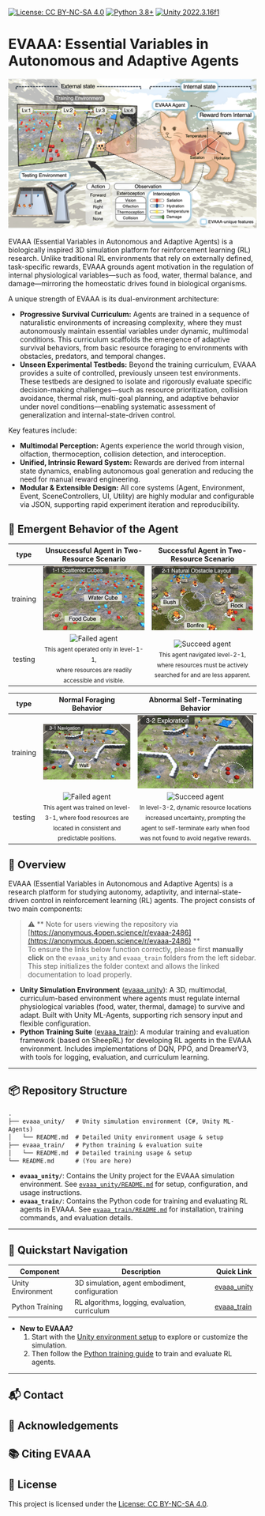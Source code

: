 [![License: CC BY-NC-SA 4.0](https://img.shields.io/badge/License-CC%20BY--NC--SA%204.0-lightgrey.svg)](https://creativecommons.org/licenses/by-nc-sa/4.0/)
[![Python 3.8+](https://img.shields.io/badge/python-3.8+-blue.svg)](https://www.python.org/downloads/)
[![Unity 2022.3.16f1](https://img.shields.io/badge/Unity-2022.3.16f1-blue.svg)](https://unity.com/releases/editor/whats-new/2022.3.16)

# EVAAA: Essential Variables in Autonomous and Adaptive Agents

<!-- ![fig1](image/fig1.png)
 -->
 <p align="center">
  <img src="image/fig1.png" alt="Figure 1" width="1000"/>
</p>

EVAAA (Essential Variables in Autonomous and Adaptive Agents) is a biologically inspired 3D simulation platform for reinforcement learning (RL) research. Unlike traditional RL environments that rely on externally defined, task-specific rewards, EVAAA grounds agent motivation in the regulation of internal physiological variables—such as food, water, thermal balance, and damage—mirroring the homeostatic drives found in biological organisms.

A unique strength of EVAAA is its dual-environment architecture:
- **Progressive Survival Curriculum:** Agents are trained in a sequence of naturalistic environments of increasing complexity, where they must autonomously maintain essential variables under dynamic, multimodal conditions. This curriculum scaffolds the emergence of adaptive survival behaviors, from basic resource foraging to environments with obstacles, predators, and temporal changes.
- **Unseen Experimental Testbeds:** Beyond the training curriculum, EVAAA provides a suite of controlled, previously unseen test environments. These testbeds are designed to isolate and rigorously evaluate specific decision-making challenges—such as resource prioritization, collision avoidance, thermal risk, multi-goal planning, and adaptive behavior under novel conditions—enabling systematic assessment of generalization and internal-state-driven control.

Key features include:
- **Multimodal Perception:** Agents experience the world through vision, olfaction, thermoception, collision detection, and interoception.
- **Unified, Intrinsic Reward System:** Rewards are derived from internal state dynamics, enabling autonomous goal generation and reducing the need for manual reward engineering.
- **Modular & Extensible Design:** All core systems (Agent, Environment, Event, SceneControllers, UI, Utility) are highly modular and configurable via JSON, supporting rapid experiment iteration and reproducibility.

## 🤖 Emergent Behavior of the Agent

|type| Unsuccessful Agent in Two-Resource Scenario | Successful Agent in Two-Resource Scenario |
|:-------------------:|:-------------------------------------------:|:-----------------------------------------:|
| training |![level-1-1](image/level-1-1.jpeg)|![level-2-1](image/level-2-1.jpeg)|
| testing | ![Failed agent](image/level-1-1_exp-two-resource-food.gif)<br><sub>This agent operated only in level-1-1,<br>where resources are readily accessible and visible.</sub> | ![Succeed agent](image/level-2-1_exp-two-resource-food.gif)<br><sub>This agent navigated level-2-1,<br>where resources must be actively searched for and are less apparent.</sub> |


|type| Normal Foraging Behavior | Abnormal Self-Terminating Behavior |
|:-------------------:|:-------------------------------------------:|:-----------------------------------------:|
| training |![level-3-1](image/level-3-1.jpeg)|![level-3-2](image/level-3-2.jpeg)|
| testing | ![Failed agent](image/level-3-1_exp-Ymaze.gif)<br><sub>This agent was trained on level-3-1, where food resources are located in consistent and predictable positions.</sub> | ![Succeed agent](image/level-3-2_exp-Ymaze.gif)<br><sub>In level-3-2, dynamic resource locations increased uncertainty, prompting the agent to self-terminate early when food was not found to avoid negative rewards.</sub> |


## 📝 Overview
EVAAA (Essential Variables in Autonomous and Adaptive Agents) is a research platform for studying autonomy, adaptivity, and internal-state-driven control in reinforcement learning (RL) agents. The project consists of two main components:

> ⚠️ ** Note for users viewing the repository via [https://anonymous.4open.science/r/evaaa-2486](https://anonymous.4open.science/r/evaaa-2486) **  
> To ensure the links below function correctly, please first **manually click** on the `evaaa_unity` and `evaaa_train` folders  from the left sidebar.  
> This step initializes the folder context and allows the linked documentation to load properly.
 
- **Unity Simulation Environment** ([evaaa_unity](./evaaa_unity/README.md)): A 3D, multimodal, curriculum-based environment where agents must regulate internal physiological variables (food, water, thermal, damage) to survive and adapt. Built with Unity ML-Agents, supporting rich sensory input and flexible configuration.
- **Python Training Suite** ([evaaa_train](./evaaa_train/README.md)): A modular training and evaluation framework (based on SheepRL) for developing RL agents in the EVAAA environment. Includes implementations of DQN, PPO, and DreamerV3, with tools for logging, evaluation, and curriculum learning.

---

## 📦 Repository Structure

```
.
├── evaaa_unity/   # Unity simulation environment (C#, Unity ML-Agents)
│   └── README.md  # Detailed Unity environment usage & setup
├── evaaa_train/   # Python training & evaluation suite
│   └── README.md  # Detailed training usage & setup
└── README.md      # (You are here)
```

- **`evaaa_unity/`**: Contains the Unity project for the EVAAA simulation environment. See [`evaaa_unity/README.md`](./evaaa_unity/README.md) for setup, configuration, and usage instructions.
- **`evaaa_train/`**: Contains the Python code for training and evaluating RL agents in EVAAA. See [`evaaa_train/README.md`](./evaaa_train/README.md) for installation, training commands, and evaluation details.

---

## 🚀 Quickstart Navigation

| Component         | Description                                      | Quick Link                                  |
|-------------------|--------------------------------------------------|---------------------------------------------|
| Unity Environment | 3D simulation, agent embodiment, configuration   | [evaaa_unity](./evaaa_unity/README.md) |
| Python Training   | RL algorithms, logging, evaluation, curriculum   | [evaaa_train](./evaaa_train/README.md) |

- **New to EVAAA?**
  1. Start with the [Unity environment setup](./evaaa_unity/README.md) to explore or customize the simulation.
  2. Then follow the [Python training guide](./evaaa_train/README.md) to train and evaluate RL agents.

---


## 📬 Contact
<!-- Contact information for questions or collaboration -->

## 🙏 Acknowledgements
<!-- Credits for Unity ML-Agents, asset sources, and any collaborators or funding sources -->

## 📚 Citing EVAAA

## 📄 License
This project is licensed under the [License: CC BY-NC-SA 4.0](https://creativecommons.org/licenses/by-nc-sa/4.0/).

